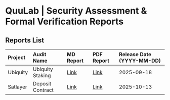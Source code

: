 # QuuLab | Security Assessment & Formal Verification Reports

## Reports List
| Project | Audit Name | MD Report | PDF Report | Release Date (YYYY-MM-DD) |
|:---     |:---        |:---       |:---        |:---                       |
| Ubiquity | Ubiquity Staking | [Link](https://github.com/quulab/audits/blob/bc972f95eb8d6782242073abd3dd87871f9ba7cb/Ubiquity/Ubiquity%20Staking/README.md) | [Link](https://github.com/quulab/audits/blob/cd4f13f2eed5e1bd3dcb90729c17e44ca38d0269/Ubiquity/Ubiquity%20Staking/Ubiquity%20Staking.pdf) | 2025-09-18 |
| Satlayer | Deposit Contract | [Link](https://github.com/quulab/audits/blob/16d8c831db368d286eda77cd23d281bae74cb524/Satlayer/Deposit%20Contract/README.md) | [Link](https://github.com/quulab/audits/blob/16d8c831db368d286eda77cd23d281bae74cb524/Satlayer/Deposit%20Contract/Satlayer%20Deposit%20Contract.pdf) | 2025-10-13 |
